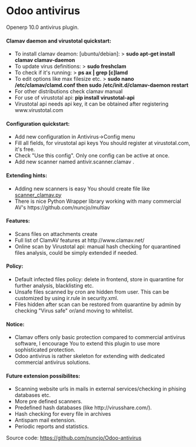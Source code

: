 # Odoo antivirus
<p>Openerp 10.0 antivirus plugin.</p>

<h4>Clamav daemon and virustotal quickstart:</h4>
<ul>
<li>To install clamav deamon: [ubuntu/debian]: > <b>sudo apt-get install clamav clamav-daemon</b></li>
<li>To update virus definitions: > <b>sudo freshclam</b></li>
<li>To check if it's running: > <b>ps ax | grep [c]lamd</b></li>
<li>To edit options like max filesize etc. > <b>sudo nano /etc/clamav/clamd.conf then sudo /etc/init.d/clamav-daemon restart</b></li>
<li>For other distributions check clamav manual</li>
<li>For use of virustotal api: <b>pip install virustotal-api</b></li>
<li>Virustotal api needs api key, it can be obtained after registering www.virustotal.com</li>
</ul>

<h4>Configuration quickstart:</h4>
<ul>
<li>Add new configuration in Antivirus->Config menu</li>
<li>Fill all fields, for virustotal api keys You should register at virustotal.com, it's free.</li>
<li>Check "Use this config". Only one config can be active at once.</li>
<li>Add new scanner named antivir.scanner.clamav .</li>
</ul>

<h4>Extending hints:</h4>
<ul>
<li>Adding new scanners is easy You should create file like <a href="https://github.com/nuncjo/Odoo-antivirus/blob/master/antivir/scanners/scanner_clamav.py">scanner_clamav.py</a>
</li>
<li>There is nice Python Wrapper library working with many commercial AV's https://github.com/nuncjo/multiav </li>
</ul>


<h4>Features:</h4>
<ul>
    <li>Scans files on attachments create</li>
    <li>Full list of ClamAV features at http://www.clamav.net/</li>
    <li>Online scan by Virustotal api: manual hash checking for quarantined files analysis, could be simply extended if needed.</li>
</ul>

<h4>Policy:</h4>
<ul>
    <li>Default infected files policy: delete in frontend, store in quarantine for further analysis, blacklisting etc.</li>
    <li>Unsafe files scanned by cron are hidden from user. This can be customized by using ir.rule in security.xml.</li>
    <li>Files hidden after scan can be restored from quarantine by admin by checking "Virus safe" or/and moving to whitelist.</li>
</ul>

<h4>Notice:</h4>
<ul>
    <li>Clamav offers only basic protection compared to commercial antivirus software, I encourage You to extend this plugin to use more sophisticated protection.</li>
    <li>Odoo antivirus is rather skeleton for extending with dedicated commercial antivirus solutions.</li>
</ul>

<h4>Future extension possibilites:</h4>
<ul>
    <li>Scanning website urls in mails in external services/checking in phising databases etc.</li>
    <li>More pre defined scanners.</li>
    <li>Predefined hash databases (like http://virusshare.com/).</li>
    <li>Hash checking for every file in archives</li>
    <li>Antispam mail extension.</li>
    <li>Periodic reports and statistics.</li>
</ul>

Source code: https://github.com/nuncjo/Odoo-antivirus
